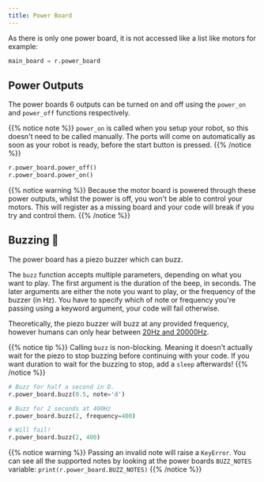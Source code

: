 ```yaml
---
title: Power Board
---
```


As there is only one power board, it is not accessed like a list like motors for example:

```python
main_board = r.power_board
```

## Power Outputs
The power boards 6 outputs can be turned on and off using the `power_on` and `power_off` functions respectively.

{{% notice note %}}
`power_on` is called when you setup your robot, so this doesn't need to be called manually. The ports will come on automatically as soon as your robot is ready, before the start button is pressed.
{{% /notice %}}

```python
r.power_board.power_off()
r.power_board.power_on()
```

{{% notice warning %}}
Because the motor board is powered through these power outputs, whilst the power is off, you won't be able to control your motors. This will register as a missing board and your code will break if you try and control them.
{{% /notice %}}

## Buzzing :bee:
The power board has a piezo buzzer which can buzz.

The `buzz` function accepts multiple parameters, depending on what you want to play. The first argument is the duration of the beep, in seconds. The later arguments are either the note you want to play, or the frequency of the buzzer (in Hz). You have to specify which of note or frequency you're passing using a keyword argument, your code will fail otherwise.

Theoretically, the piezo buzzer will buzz at any provided frequency, however humans can only hear between [20Hz and 20000Hz](https://en.wikipedia.org/wiki/Hearing_range#Humans).

{{% notice tip %}}
Calling `buzz` is non-blocking. Meaning it doesn't actually wait for the piezo to stop buzzing before continuing with your code. If you want duration to wait for the buzzing to stop, add a `sleep` afterwards!
{{% /notice %}}


```python
# Buzz for half a second in D.
r.power_board.buzz(0.5, note='d')

# Buzz for 2 seconds at 400Hz
r.power_board.buzz(2, frequency=400)

# Will fail!
r.power_board.buzz(2, 400)
```

{{% notice warning %}}
Passing an invalid note will raise a `KeyError`. You can see all the supported notes by looking at the power boards `BUZZ_NOTES` variable: `print(r.power_board.BUZZ_NOTES)`
{{% /notice %}}
